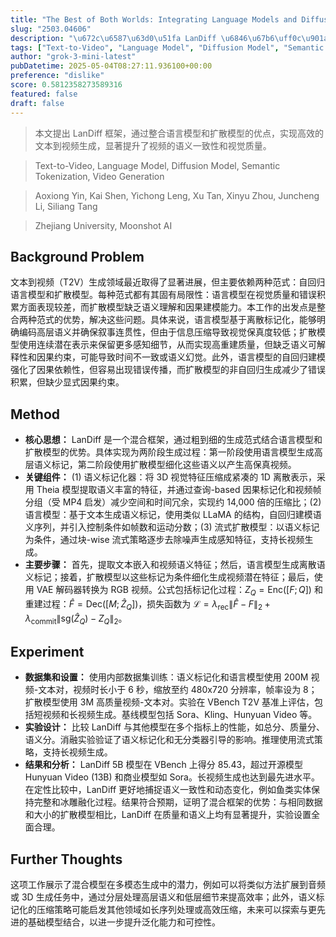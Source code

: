 ```yaml
---
title: "The Best of Both Worlds: Integrating Language Models and Diffusion Models for Video Generation"
slug: "2503.04606"
description: "\u672c\u6587\u63d0\u51fa LanDiff \u6846\u67b6\uff0c\u901a\u8fc7\u6574\u5408\u8bed\u8a00\u6a21\u578b\u548c\u6269\u6563\u6a21\u578b\u7684\u4f18\u70b9\uff0c\u5b9e\u73b0\u9ad8\u6548\u7684\u6587\u672c\u5230\u89c6\u9891\u751f\u6210\uff0c\u663e\u8457\u63d0\u5347\u4e86\u89c6\u9891\u7684\u8bed\u4e49\u4e00\u81f4\u6027\u548c\u89c6\u89c9\u8d28\u91cf\u3002"
tags: ["Text-to-Video", "Language Model", "Diffusion Model", "Semantic Tokenization", "Video Generation"]
author: "grok-3-mini-latest"
pubDatetime: 2025-05-04T08:27:11.936100+00:00
preference: "dislike"
score: 0.5812358273589316
featured: false
draft: false
---
```


> 本文提出 LanDiff 框架，通过整合语言模型和扩散模型的优点，实现高效的文本到视频生成，显著提升了视频的语义一致性和视觉质量。

> Text-to-Video, Language Model, Diffusion Model, Semantic Tokenization, Video Generation 

> Aoxiong Yin, Kai Shen, Yichong Leng, Xu Tan, Xinyu Zhou, Juncheng Li, Siliang Tang

> Zhejiang University, Moonshot AI 

## Background Problem

文本到视频（T2V）生成领域最近取得了显著进展，但主要依赖两种范式：自回归语言模型和扩散模型。每种范式都有其固有局限性：语言模型在视觉质量和错误积累方面表现较差，而扩散模型缺乏语义理解和因果建模能力。本工作的出发点是整合两种范式的优势，解决这些问题。具体来说，语言模型基于离散标记化，能够明确编码高层语义并确保叙事连贯性，但由于信息压缩导致视觉保真度较低；扩散模型使用连续潜在表示来保留更多感知细节，从而实现高重建质量，但缺乏语义可解释性和因果约束，可能导致时间不一致或语义幻觉。此外，语言模型的自回归建模强化了因果依赖性，但容易出现错误传播，而扩散模型的非自回归生成减少了错误积累，但缺少显式因果约束。

## Method

* **核心思想：** LanDiff 是一个混合框架，通过粗到细的生成范式结合语言模型和扩散模型的优势。具体实现为两阶段生成过程：第一阶段使用语言模型生成高层语义标记，第二阶段使用扩散模型细化这些语义以产生高保真视频。
* **关键组件：** (1) 语义标记化器：将 3D 视觉特征压缩成紧凑的 1D 离散表示，采用 Theia 模型提取语义丰富的特征，并通过查询-based 因果标记化和视频帧分组（受 MP4 启发）减少空间和时间冗余，实现约 14,000 倍的压缩比；(2) 语言模型：基于文本生成语义标记，使用类似 LLaMA 的结构，自回归建模语义序列，并引入控制条件如帧数和运动分数；(3) 流式扩散模型：以语义标记为条件，通过块-wise 流式策略逐步去除噪声生成感知特征，支持长视频生成。
* **主要步骤：** 首先，提取文本嵌入和视频语义特征；然后，语言模型生成离散语义标记；接着，扩散模型以这些标记为条件细化生成视频潜在特征；最后，使用 VAE 解码器转换为 RGB 视频。公式包括标记化过程：$Z_Q = \text{Enc}([F; Q])$ 和重建过程：$\hat{F} = \text{Dec}([M; \hat{Z}_Q])$，损失函数为 $\mathcal{L} = \lambda_{\text{rec}} \|\hat{F} - F\|_2 + \lambda_{\text{commit}} \|\text{sg}(\hat{Z}_Q) - Z_Q\|_2$。

## Experiment

* **数据集和设置：** 使用内部数据集训练：语义标记化和语言模型使用 200M 视频-文本对，视频时长小于 6 秒，缩放至约 480x720 分辨率，帧率设为 8；扩散模型使用 3M 高质量视频-文本对。实验在 VBench T2V 基准上评估，包括短视频和长视频生成。基线模型包括 Sora、Kling、Hunyuan Video 等。
* **实验设计：** 比较 LanDiff 与其他模型在多个指标上的性能，如总分、质量分、语义分。消融实验验证了语义标记化和无分类器引导的影响。推理使用流式策略，支持长视频生成。
* **结果和分析：** LanDiff 5B 模型在 VBench 上得分 85.43，超过开源模型 Hunyuan Video (13B) 和商业模型如 Sora。长视频生成也达到最先进水平。在定性比较中，LanDiff 更好地捕捉语义一致性和动态变化，例如鱼类实体保持完整和冰雕融化过程。结果符合预期，证明了混合框架的优势：与相同数据和大小的扩散模型相比，LanDiff 在质量和语义上均有显著提升，实验设置全面合理。

## Further Thoughts 

这项工作展示了混合模型在多模态生成中的潜力，例如可以将类似方法扩展到音频或 3D 生成任务中，通过分层处理高层语义和低层细节来提高效率；此外，语义标记化的压缩策略可能启发其他领域如长序列处理或高效压缩，未来可以探索与更先进的基础模型结合，以进一步提升泛化能力和可控性。